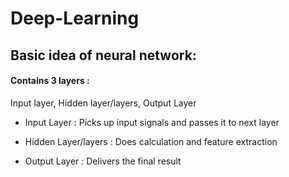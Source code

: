 # Deep-Learning
## Basic idea of neural network:

#### Contains 3 layers : 
Input layer, Hidden layer/layers, Output Layer

- Input Layer : Picks up input signals and passes it to next layer

- Hidden Layer/layers : Does calculation and feature extraction

- Output Layer : Delivers the final result

